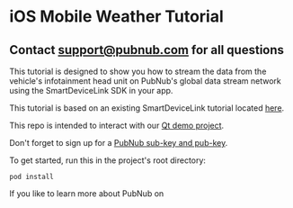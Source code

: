 # iOS Mobile Weather Tutorial
## Contact support@pubnub.com for all questions

This tutorial is designed to show you how to stream the data from the vehicle's infotainment head unit on PubNub's global data stream network using the SmartDeviceLink SDK in your app.

This tutorial is based on an existing SmartDeviceLink tutorial located [here](https://github.com/smartdevicelink/sdl_mobileweather_tutorial_ios/wiki).

This repo is intended to interact with our [Qt demo project](https://github.com/pubnub/PubNubQtSync.git).

Don't forget to sign up for a [PubNub sub-key and pub-key](https://admin.pubnub.com/#/login).

To get started, run this in the project's root directory:
```
pod install
```

If you like to learn more about PubNub on 
